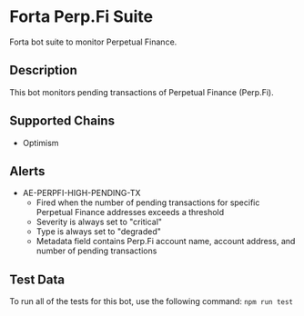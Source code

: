 # Forta Perp.Fi Suite

Forta bot suite to monitor Perpetual Finance.

## Description

This bot monitors pending transactions of Perpetual Finance (Perp.Fi).

## Supported Chains

- Optimism

## Alerts

<!-- -->

- AE-PERPFI-HIGH-PENDING-TX
  - Fired when the number of pending transactions for specific Perpetual Finance addresses exceeds a threshold
  - Severity is always set to "critical"
  - Type is always set to "degraded"
  - Metadata field contains Perp.Fi account name, account address, and number of pending transactions

## Test Data

To run all of the tests for this bot, use the following command: `npm run test`
